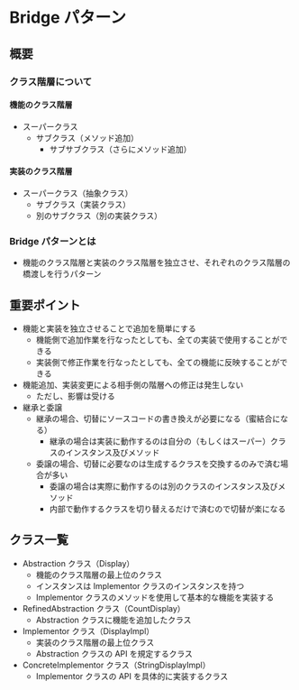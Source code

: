 # Bridge パターン

## 概要

### クラス階層について

#### 機能のクラス階層

- スーパークラス
  - サブクラス（メソッド追加）
    - サブサブクラス（さらにメソッド追加）

#### 実装のクラス階層

- スーパークラス（抽象クラス）
  - サブクラス（実装クラス）
  - 別のサブクラス（別の実装クラス）

### Bridge パターンとは

- 機能のクラス階層と実装のクラス階層を独立させ、それぞれのクラス階層の橋渡しを行うパターン

## 重要ポイント

- 機能と実装を独立させることで追加を簡単にする
  - 機能側で追加作業を行なったとしても、全ての実装で使用することができる
  - 実装側で修正作業を行なったとしても、全ての機能に反映することができる
- 機能追加、実装変更による相手側の階層への修正は発生しない
  - ただし、影響は受ける
- 継承と委譲
  - 継承の場合、切替にソースコードの書き換えが必要になる（蜜結合になる）
    - 継承の場合は実装に動作するのは自分の（もしくはスーパー）クラスのインスタンス及びメソッド
  - 委譲の場合、切替に必要なのは生成するクラスを交換するのみで済む場合が多い
    - 委譲の場合は実際に動作するのは別のクラスのインスタンス及びメソッド
    - 内部で動作するクラスを切り替えるだけで済むので切替が楽になる

## クラス一覧

- Abstraction クラス（Display）
  - 機能のクラス階層の最上位のクラス
  - インスタンスは Implementor クラスのインスタンスを持つ
  - Implementor クラスのメソッドを使用して基本的な機能を実装する
- RefinedAbstraction クラス（CountDisplay）
  - Abstraction クラスに機能を追加したクラス
- Implementor クラス（DisplayImpl）
  - 実装のクラス階層の最上位クラス
  - Abstraction クラスの API を規定するクラス
- ConcreteImplementor クラス（StringDisplayImpl）
  - Implementor クラスの API を具体的に実装するクラス
